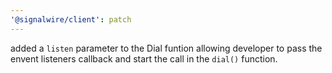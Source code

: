 ```yaml
---
'@signalwire/client': patch
---
```


added a `listen` parameter to the Dial funtion allowing developer to pass the envent listeners callback and start the call in the `dial()` function.
